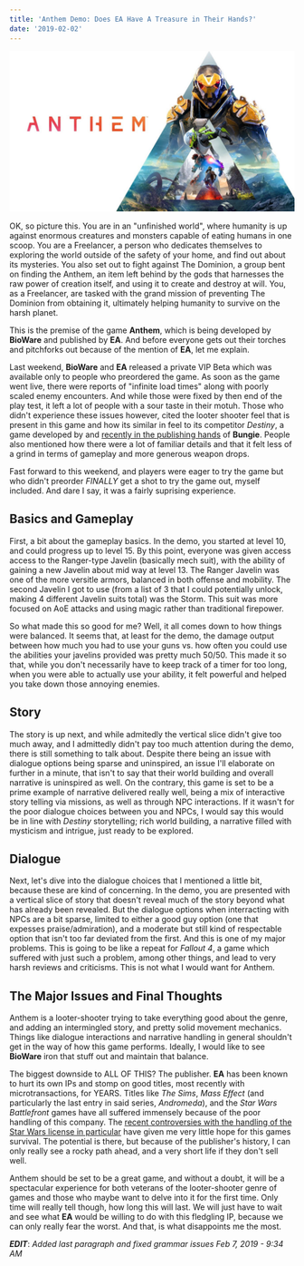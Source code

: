 ```yaml
---
title: 'Anthem Demo: Does EA Have A Treasure in Their Hands?'
date: '2019-02-02'
---
```


![Anthem Logo](./anthem-image.jpg)

OK, so picture this. You are in an "unfinished world", where humanity is up against enormous creatures and monsters capable of eating humans in one scoop. You are a Freelancer, a person who dedicates themselves to exploring the world outside of the safety of your home, and find out about its mysteries. You also set out to fight against The Dominion, a group bent on finding the Anthem, an item left behind by the gods that harnesses the raw power of creation itself, and using it to create and destroy at will. You, as a Freelancer, are tasked with the grand mission of preventing The Dominion from obtaining it, ultimately helping humanity to survive on the harsh planet.

This is the premise of the game **Anthem**, which is being developed by **BioWare** and published by **EA**. And before everyone gets out their torches and pitchforks out because of the mention of **EA**, let me explain. 

Last weekend, **BioWare** and **EA** released a private VIP Beta which was available only to people who preordered the game. As soon as the game went live, there were reports of "infinite load times" along with poorly scaled enemy encounters. And while those were fixed by then end of the play test, it left a lot of people with a sour taste in their motuh. Those who didn't experience these issues however, cited the looter shooter feel that is present in this game and how its similar in feel to its competitor *Destiny*, a game developed by and [recently in the publishing hands][Bungie Split] of **Bungie**. People also mentioned how there were a lot of familiar details and that it felt less of a grind in terms of gameplay and more generous weapon drops.

Fast forward to this weekend, and players were eager to try the game but who didn't preorder *FINALLY* get a shot to try the game out, myself included. And dare I say, it was a fairly suprising experience.

## Basics and Gameplay
First, a bit about the gameplay basics. In the demo, you started at level 10, and could progress up to level 15. By this point, everyone was given access access to the Ranger-type Javelin (basically mech suit), with the ability of gaining a new Javelin about mid way at level 13. The Ranger Javelin was one of the more versitle armors, balanced in both offense and mobility. The second Javelin I got to use (from a list of 3 that I could potentially unlock, making 4 different Javelin suits total) was the Storm. This suit was more focused on AoE attacks and using magic rather than traditional firepower. 

So what made this so good for me? Well, it all comes down to how things were balanced. It seems that, at least for the demo, the damage output between how much you had to use your guns vs. how often you could use the abilities your javelins provided was pretty much 50/50. This made it so that, while you don't necessarily have to keep track of a timer for too long, when you were able to actually use your ability, it felt powerful and helped you take down those annoying enemies.

## Story
The story is up next, and while admitedly the vertical slice didn't give too much away, and I admittedly didn't pay too much attention during the demo, there is still something to talk about. Despite there being an issue with dialogue options being sparse and uninspired, an issue I'll elaborate on further in a minute, that isn't to say that their world building and overall narrative is uninspired as well. On the contrary, this game is set to be a prime example of narrative delivered really well, being a mix of interactive story telling via missions, as well as through NPC interactions. If it wasn't for the poor dialogue choices between you and NPCs, I would say this would be in line with *Destiny* storytelling; rich world building, a narrative filled with mysticism and intrigue, just ready to be explored.

## Dialogue
Next, let's dive into the dialogue choices that I mentioned a little bit, because these are kind of concerning. In the demo, you are presented with a vertical slice of story that doesn't reveal much of the story beyond what has already been revealed. But the dialogue options when interracting with NPCs are a bit sparse, limited to either a good guy option (one that expesses praise/admiration), and a moderate but still kind of respectable option that isn't too far deviated from the first. And this is one of my major problems. This is going to be like a repeat for *Fallout 4*, a game which suffered with just such a problem, among other things, and lead to very harsh reviews and criticisms. This is not what I would want for Anthem.

## The Major Issues and Final Thoughts
Anthem is a looter-shooter trying to take everything good about the genre, and adding an intermingled story, and pretty solid movement mechanics. Things like dialogue interactions and narrative handling in general shouldn't get in the way of how this game performs. Ideally, I would like to see **BioWare** iron that stuff out and maintain that balance.

The biggest downside to ALL OF THIS? The publisher. **EA** has been known to hurt its own IPs and stomp on good titles, most recently with microtransactions, for YEARS. Titles like *The Sims*, *Mass Effect* (and particularly the last entry in said series, *Andromeda*), and the *Star Wars Battlefront* games have all suffered immensely because of the poor handling of this company. The [recent controversies with the handling of the Star Wars license in particular][EA Star Wars License] have given me very little hope for this games survival. The potential is there, but because of the publisher's history, I can only really see a rocky path ahead, and a very short life if they don't sell well.

Anthem should be set to be a great game, and without a doubt, it will be a spectacular experience for both veterans of the looter-shooter genre of games and those who maybe want to delve into it for the first time. Only time will really tell though, how long this will last. We will just have to wait and see what **EA** would be willing to do with this fledgling IP, because we can only really fear the worst. And that, is what disappoints me the most.

***EDIT***: *Added last paragraph and fixed grammar issues Feb 7, 2019 - 9:34 AM*

[Bungie Split]: https://kotaku.com/bungie-splits-with-activision-1831651740
[EA Star Wars License]: https://www.forbes.com/sites/insertcoin/2019/01/16/ea-is-squandering-disneys-priceless-star-wars-license/
